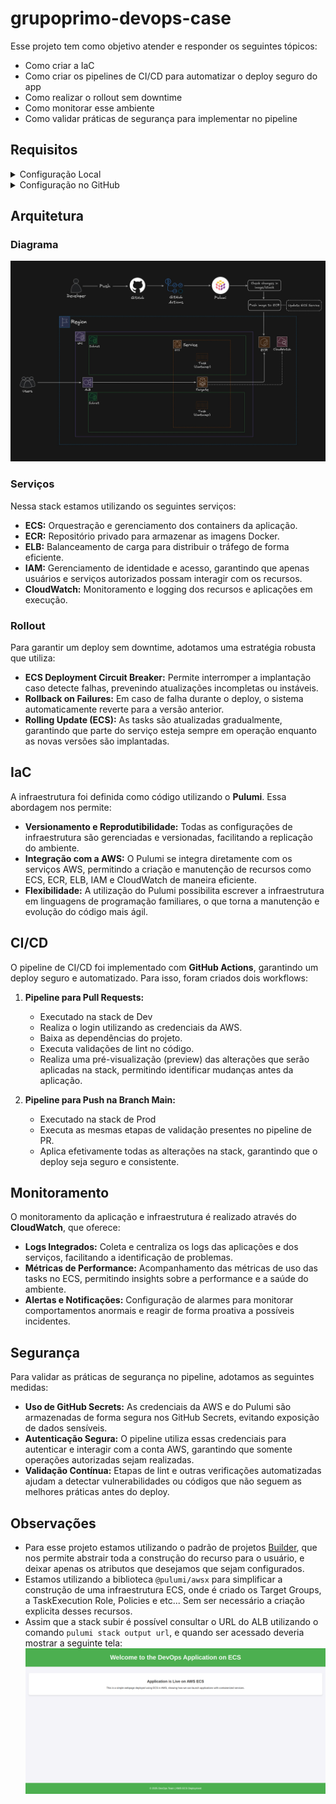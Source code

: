 # grupoprimo-devops-case

Esse projeto tem como objetivo atender e responder os seguintes tópicos:

- Como criar a IaC
- Como criar os pipelines de CI/CD para automatizar o deploy seguro do app
- Como realizar o rollout sem downtime
- Como monitorar esse ambiente
- Como validar práticas de segurança para implementar no pipeline

## Requisitos

<details>
<summary>Configuração Local</summary>

Para executar e desenvolver o projeto em sua máquina local, siga os passos abaixo:

1. **Instalar Node.js:**

    - Baixe e instale a versão LTS do [Node.js](https://nodejs.org/).
    - Verifique a instalação executando no terminal:
        ```bash
        node -v
        npm -v
        ```

2. **Instalar Pulumi CLI:**

    - Siga as instruções na [documentação oficial do Pulumi](https://www.pulumi.com/docs/get-started/install/) para instalar o Pulumi CLI.
    - Após a instalação, verifique a versão com:
        ```bash
        pulumi version
        ```

3. **Configurar Conta no Pulumi Cloud:**

    - Crie uma conta em [Pulumi Cloud](https://app.pulumi.com/signup).
    - Obtenha seu token de acesso (PULUMI_ACCESS_TOKEN) que será utilizado para autenticar a CLI com o Pulumi Cloud.

4. **Configurar Conta na AWS:**

    - Crie uma conta na [AWS](https://aws.amazon.com/).
    - No console da AWS, acesse o IAM e gere as chaves de acesso (Access Key ID e Secret Access Key) para a criação e gerenciamento dos recursos.
    - Configure as credenciais localmente:
        - Usando o AWS CLI:
            ```bash
            aws configure
            ```
        - Ou definindo as seguintes variáveis de ambiente no terminal:
            ```bash
            export AWS_ACCESS_KEY_ID=<access_key>
            export AWS_SECRET_ACCESS_KEY=<secret_key>
            export AWS_REGION=<region>
            ```

5. **Clonar o Repositório:**
    - Clone o projeto utilizando:
        ```bash
        git clone <url-do-repositório>
        ```

</details/>

<details>
<summary>Configuração no GitHub</summary>

Para que o pipeline de CI/CD funcione corretamente via GitHub Actions, é necessário configurar os seguintes segredos no repositório:

1. **AWS_ACCESS_KEY_ID:**

    - Navegue até a página do repositório no GitHub.
    - Acesse **Settings > Secrets and variables > Actions**.
    - Clique em **New repository secret** e insira:
        - **Name:** `AWS_ACCESS_KEY_ID`
        - **Value:** _Sua chave de acesso AWS_

2. **AWS_SECRET_ACCESS_KEY:**

    - Crie um novo segredo com:
        - **Name:** `AWS_SECRET_ACCESS_KEY`
        - **Value:** _Sua chave secreta AWS_

3. **AWS_REGION:**

    - Crie um novo segredo com:
        - **Name:** `AWS_REGION`
        - **Value:** _Região da AWS desejada (ex.: `us-east-1`)_

4. **PULUMI_ACCESS_TOKEN:**
    - Crie um novo segredo com:
        - **Name:** `PULUMI_ACCESS_TOKEN`
        - **Value:** _Token de acesso gerado no Pulumi Cloud_

Após seguir estes passos, seu ambiente local estará preparado para desenvolver e testar o projeto, e o pipeline do GitHub Actions estará configurado para realizar deploys automatizados de forma segura.

</details/>

## Arquitetura

### Diagrama

![Diagram](./assets/diagram.jpeg)

### Serviços

Nessa stack estamos utilizando os seguintes serviços:

- **ECS:** Orquestração e gerenciamento dos containers da aplicação.
- **ECR:** Repositório privado para armazenar as imagens Docker.
- **ELB:** Balanceamento de carga para distribuir o tráfego de forma eficiente.
- **IAM:** Gerenciamento de identidade e acesso, garantindo que apenas usuários e serviços autorizados possam interagir com os recursos.
- **CloudWatch:** Monitoramento e logging dos recursos e aplicações em execução.

### Rollout

Para garantir um deploy sem downtime, adotamos uma estratégia robusta que utiliza:

- **ECS Deployment Circuit Breaker:** Permite interromper a implantação caso detecte falhas, prevenindo atualizações incompletas ou instáveis.
- **Rollback on Failures:** Em caso de falha durante o deploy, o sistema automaticamente reverte para a versão anterior.
- **Rolling Update (ECS):** As tasks são atualizadas gradualmente, garantindo que parte do serviço esteja sempre em operação enquanto as novas versões são implantadas.

## IaC

A infraestrutura foi definida como código utilizando o **Pulumi**. Essa abordagem nos permite:

- **Versionamento e Reprodutibilidade:** Todas as configurações de infraestrutura são gerenciadas e versionadas, facilitando a replicação do ambiente.
- **Integração com a AWS:** O Pulumi se integra diretamente com os serviços AWS, permitindo a criação e manutenção de recursos como ECS, ECR, ELB, IAM e CloudWatch de maneira eficiente.
- **Flexibilidade:** A utilização do Pulumi possibilita escrever a infraestrutura em linguagens de programação familiares, o que torna a manutenção e evolução do código mais ágil.

## CI/CD

O pipeline de CI/CD foi implementado com **GitHub Actions**, garantindo um deploy seguro e automatizado. Para isso, foram criados dois workflows:

1. **Pipeline para Pull Requests:**

    - Executado na stack de Dev
    - Realiza o login utilizando as credenciais da AWS.
    - Baixa as dependências do projeto.
    - Executa validações de lint no código.
    - Realiza uma pré-visualização (preview) das alterações que serão aplicadas na stack, permitindo identificar mudanças antes da aplicação.

2. **Pipeline para Push na Branch Main:**
    - Executado na stack de Prod
    - Executa as mesmas etapas de validação presentes no pipeline de PR.
    - Aplica efetivamente todas as alterações na stack, garantindo que o deploy seja seguro e consistente.

## Monitoramento

O monitoramento da aplicação e infraestrutura é realizado através do **CloudWatch**, que oferece:

- **Logs Integrados:** Coleta e centraliza os logs das aplicações e dos serviços, facilitando a identificação de problemas.
- **Métricas de Performance:** Acompanhamento das métricas de uso das tasks no ECS, permitindo insights sobre a performance e a saúde do ambiente.
- **Alertas e Notificações:** Configuração de alarmes para monitorar comportamentos anormais e reagir de forma proativa a possíveis incidentes.

## Segurança

Para validar as práticas de segurança no pipeline, adotamos as seguintes medidas:

- **Uso de GitHub Secrets:** As credenciais da AWS e do Pulumi são armazenadas de forma segura nos GitHub Secrets, evitando exposição de dados sensíveis.
- **Autenticação Segura:** O pipeline utiliza essas credenciais para autenticar e interagir com a conta AWS, garantindo que somente operações autorizadas sejam realizadas.
- **Validação Contínua:** Etapas de lint e outras verificações automatizadas ajudam a detectar vulnerabilidades ou códigos que não seguem as melhores práticas antes do deploy.

## Observações

- Para esse projeto estamos utilizando o padrão de projetos [Builder](https://refactoring.guru/pt-br/design-patterns/builder), que nos permite abstrair toda a construção do recurso para o usuário, e deixar apenas os atributos que desejamos que sejam configurados.
- Estamos utilizando a biblioteca `@pulumi/awsx` para simplificar a construção de uma infraestrutura ECS, onde é criado os Target Groups, a TaskExecution Role, Policies e etc... Sem ser necessário a criação explicita desses recursos.
- Assim que a stack subir é possível consultar o URL do ALB utilizando o comando `pulumi stack output url`, e quando ser acessado deveria mostrar a seguinte tela:
  ![application](./assets/application.png)
